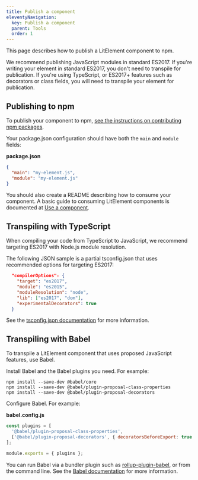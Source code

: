 ```yaml
---
title: Publish a component
eleventyNavigation:
  key: Publish a component
  parent: Tools
  order: 1
---
```


This page describes how to publish a LitElement component to npm.

We recommend publishing JavaScript modules in standard ES2017. If you're writing your element in standard ES2017, you don't need to transpile for publication. If you're using TypeScript, or ES2017+ features such as decorators or class fields, you will need to transpile your element for publication.

## Publishing to npm

To publish your component to npm, [see the instructions on contributing npm packages](https://docs.npmjs.com/packages-and-modules/contributing-packages-to-the-registry).

Your package.json configuration should have both the `main` and `module` fields:

**package.json**

```json
{
  "main": "my-element.js",
  "module": "my-element.js"
}
```

You should also create a README describing how to consume your component. A basic guide to consuming LitElement components is documented at [Use a component](/docs/v1/tools/use/).

## Transpiling with TypeScript

When compiling your code from TypeScript to JavaScript, we recommend targeting ES2017 with Node.js module resolution.

The following JSON sample is a partial tsconfig.json that uses recommended options for targeting ES2017:

```json
  "compilerOptions": {
    "target": "es2017",
    "module": "es2015",
    "moduleResolution": "node",
    "lib": ["es2017", "dom"],
    "experimentalDecorators": true
  }
```

See the [tsconfig.json documentation](https://www.typescriptlang.org/docs/handbook/tsconfig-json.html) for more information.

## Transpiling with Babel

To transpile a LitElement component that uses proposed JavaScript features, use Babel.

Install Babel and the Babel plugins you need. For example:

```
npm install --save-dev @babel/core
npm install --save-dev @babel/plugin-proposal-class-properties
npm install --save-dev @babel/plugin-proposal-decorators
```

Configure Babel. For example:

**babel.config.js**

```js
const plugins = [
  '@babel/plugin-proposal-class-properties',
  ['@babel/plugin-proposal-decorators', { decoratorsBeforeExport: true } ],
];

module.exports = { plugins };
```

You can run Babel via a bundler plugin such as [rollup-plugin-babel](https://www.npmjs.com/package/rollup-plugin-babel), or from the command line. See the [Babel documentation](https://babeljs.io/docs/en/) for more information.
